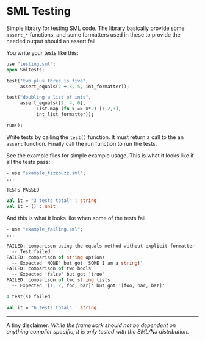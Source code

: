 SML Testing
===========

Simple library for testing SML code. 
The library basically provide some `assert_*` functions, and some formatters used in these to provide the needed output should an assert fail.

You write your tests like this:

```sml
use "testing.sml";
open SmlTests;

test("two plus three is five",
     assert_equals(2 + 3, 5, int_formatter));

test("doubling a list of ints",
     assert_equals([2, 4, 6],
		   List.map (fn x => x*2) [1,2,3],
		   int_list_formatter));

run();
```

Write tests by calling the `test()` function. 
It must return a call to the an `assert` function. 
Finally call the run function to run the tests.

See the example files for simple example usage.
This is what it looks like if all the tests pass:

```sml
- use "example_fizzbuzz.sml";
... 

TESTS PASSED

val it = "3 tests total" : string
val it = () : unit
```

And this is what it looks like when some of the tests fail:

```sml
- use "example_failing.sml";
...

FAILED: comparison using the equals-method without explicit formatter
  -- Test failed
FAILED: comparison of string options
  -- Expected 'NONE' but got 'SOME I am a string!'
FAILED: comparison of two bools
  -- Expected 'false' but got 'true'
FAILED: comparison of two string lists
  -- Expected '[1, 2, foo, bar]' but got '[foo, bar, baz]'

4 test(s) failed

val it = "6 tests total" : string
```

----

A tiny disclaimer: *While the framework should not be dependent on anything complier specific, it is only tested with the SML/NJ distribution.*
